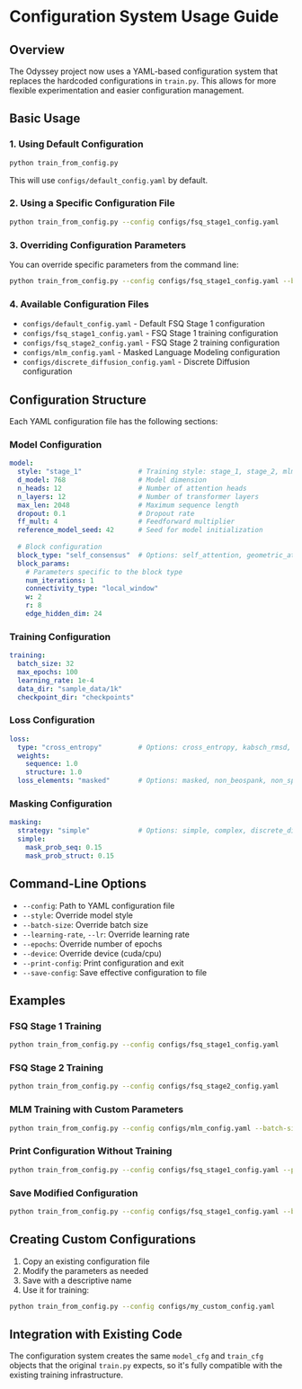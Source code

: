 # Configuration System Usage Guide

## Overview

The Odyssey project now uses a YAML-based configuration system that replaces the hardcoded configurations in `train.py`. This allows for more flexible experimentation and easier configuration management.

## Basic Usage

### 1. Using Default Configuration

```bash
python train_from_config.py
```

This will use `configs/default_config.yaml` by default.

### 2. Using a Specific Configuration File

```bash
python train_from_config.py --config configs/fsq_stage1_config.yaml
```

### 3. Overriding Configuration Parameters

You can override specific parameters from the command line:

```bash
python train_from_config.py --config configs/fsq_stage1_config.yaml --batch-size 8 --lr 5e-5 --epochs 100
```

### 4. Available Configuration Files

- `configs/default_config.yaml` - Default FSQ Stage 1 configuration
- `configs/fsq_stage1_config.yaml` - FSQ Stage 1 training configuration
- `configs/fsq_stage2_config.yaml` - FSQ Stage 2 training configuration
- `configs/mlm_config.yaml` - Masked Language Modeling configuration
- `configs/discrete_diffusion_config.yaml` - Discrete Diffusion configuration

## Configuration Structure

Each YAML configuration file has the following sections:

### Model Configuration
```yaml
model:
  style: "stage_1"              # Training style: stage_1, stage_2, mlm, discrete_diffusion
  d_model: 768                  # Model dimension
  n_heads: 12                   # Number of attention heads
  n_layers: 12                  # Number of transformer layers
  max_len: 2048                 # Maximum sequence length
  dropout: 0.1                  # Dropout rate
  ff_mult: 4                    # Feedforward multiplier
  reference_model_seed: 42      # Seed for model initialization
  
  # Block configuration
  block_type: "self_consensus"  # Options: self_attention, geometric_attention, reflexive_attention, self_consensus
  block_params:
    # Parameters specific to the block type
    num_iterations: 1
    connectivity_type: "local_window"
    w: 2
    r: 8
    edge_hidden_dim: 24
```

### Training Configuration
```yaml
training:
  batch_size: 32
  max_epochs: 100
  learning_rate: 1e-4
  data_dir: "sample_data/1k"
  checkpoint_dir: "checkpoints"
```

### Loss Configuration
```yaml
loss:
  type: "cross_entropy"         # Options: cross_entropy, kabsch_rmsd, score_entropy
  weights:
    sequence: 1.0
    structure: 1.0
  loss_elements: "masked"       # Options: masked, non_beospank, non_special
```

### Masking Configuration
```yaml
masking:
  strategy: "simple"            # Options: simple, complex, discrete_diffusion, none
  simple:
    mask_prob_seq: 0.15
    mask_prob_struct: 0.15
```

## Command-Line Options

- `--config`: Path to YAML configuration file
- `--style`: Override model style
- `--batch-size`: Override batch size
- `--learning-rate`, `--lr`: Override learning rate
- `--epochs`: Override number of epochs
- `--device`: Override device (cuda/cpu)
- `--print-config`: Print configuration and exit
- `--save-config`: Save effective configuration to file

## Examples

### FSQ Stage 1 Training
```bash
python train_from_config.py --config configs/fsq_stage1_config.yaml
```

### FSQ Stage 2 Training
```bash
python train_from_config.py --config configs/fsq_stage2_config.yaml
```

### MLM Training with Custom Parameters
```bash
python train_from_config.py --config configs/mlm_config.yaml --batch-size 8 --epochs 100
```

### Print Configuration Without Training
```bash
python train_from_config.py --config configs/fsq_stage1_config.yaml --print-config
```

### Save Modified Configuration
```bash
python train_from_config.py --config configs/fsq_stage1_config.yaml --batch-size 16 --save-config configs/my_custom_config.yaml
```

## Creating Custom Configurations

1. Copy an existing configuration file
2. Modify the parameters as needed
3. Save with a descriptive name
4. Use it for training:

```bash
python train_from_config.py --config configs/my_custom_config.yaml
```

## Integration with Existing Code

The configuration system creates the same `model_cfg` and `train_cfg` objects that the original `train.py` expects, so it's fully compatible with the existing training infrastructure.